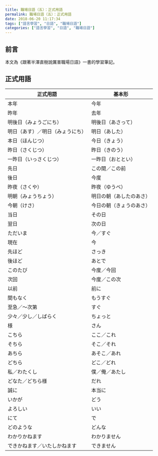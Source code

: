 ```yaml
---
title: 職場日語（五）：正式用語
permalink: 職場日語（五）：正式用語
date: 2018-06-20 11:17:34
tags: ["語言學習", "日語", "職場日語"]
categories: ["語言學習", "日語", "職場日語"]
---
```


## 前言

本文為《跟著半澤直樹說厲害職場日語》一書的學習筆記。

## 正式用語

| 正式用語                         | 基本形                   |
| -------------------------------- | ------------------------ |
| 本年                             | 今年                     |
| 昨年                             | 去年                     |
| 明後日（みょうごにち）           | 明後日（あさって）       |
| 明日（あす）／明日（みょうにち） | 明日（あした）           |
| 本日（ほんじつ）                 | 今日（きょう）           |
| 昨日（さくじつ）                 | 昨日（きのう）           |
| 一昨日（いっさくじつ）           | 一昨日（おととい）       |
| 先日                             | この間／この前           |
| 後日                             | 今度                     |
| 昨夜（さくや）                   | 昨夜（ゆうべ）           |
| 明朝（みょうちょう）             | 明日の朝（あしたのあさ） |
| 今朝（けさ）                     | 今日の朝（きょうのあさ） |
| 当日                             | その日                   |
| 翌日                             | 次の日                   |
| ただいま                         | 今／すぐ                 |
| 現在                             | 今                       |
| 先ほど                           | さっき                   |
| 後ほど                           | あとで                   |
| このたび                         | 今度／今回               |
| 次回                             | 今度／この次             |
| 以前                             | 前に                     |
| 間もなく                         | もうすぐ                 |
| 至急／～次第                     | すぐ                     |
| 少々／少し／しばらく             | ちょっと                 |
| 様                               | さん                     |
| こちら                           | ここ／これ               |
| そちら                           | そこ／それ               |
| あちら                           | あそこ／あれ             |
| どちら                           | どこ／どれ               |
| 私／わたくし                     | 僕／俺／あたし           |
| どなた／どちら様                 | だれ                     |
| 誠に                             | 本当に                   |
| いかが                           | どう                     |
| よろしい                         | いい                     |
| にて                             | で                       |
| どのような                       | どんな                   |
| わかりかねます                   | わかりません             |
| できかねます／いたしかねます     | できません               |
